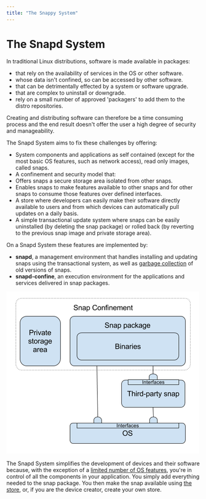 ```yaml
---
title: "The Snappy System"
---
```



# The Snapd System

In traditional Linux distributions, software is made available in packages:

- that rely on the availability of services in the OS or other software.
- whose data isn't confined, so can be accessed by other software.
- that can be detrimentally effected by a system or software upgrade.
- that are complex to uninstall or downgrade.
- rely on a small number of approved 'packagers' to add them to the distro repositories.

Creating and distributing software can therefore be a time consuming process and the end result doesn't offer the user a high degree of security and manageability. 

The Snapd System aims to fix these challenges by offering:

- System components and applications as self contained (except for the most basic OS features, such as network access), read only images, called snaps.
- A confinement and security model that:
 - Offers snaps a secure storage area isolated from other snaps.
 - Enables snaps to make features available to other snaps and for other snaps to consume those features over defined interfaces.
 - A store where developers can easily make their software directly available to users and from which devices can automatically pull updates on a daily basis.
- A simple transactional update system where snaps can be easily uninstalled (by deleting the snap package) or rolled back (by reverting to the previous snap image and private storage area). 

On a Snapd System these features are implemented by:

- **snapd**, a management environment that handles installing and updating snaps using the transactional system, as well as [garbage collection](garbage.md) of old versions of snaps.
- **snapd-confine**, an execution environment for the applications and services delivered in snap packages.

![Snaps are self contained, confined applications that can make use of features in other snaps using Interfaces.]( ./media/snap_in_snappy_system.png "Snaps in the Snapd System")

The Snapd System simplifies the development of devices and their software because, with the exception of a [limited number of OS features](ubuntu_core_desktop.md "Interfaces in Ubuntu core"), you're in control of all the components in your application. You simply add everything needed to the snap package. You then make the snap available using [the store](store.md "the store"), or, if you are the device creator, create your own store. 
